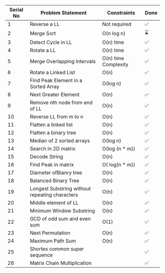 | Serial No | Problem Statement | Constraints   | Done |
|-----------|-------------------|---------------|------|
|1|Reverse a LL| Not required|✅|
|2| Merge Sort| O(n log n)|⌛|
|3|Detect Cycle in LL|O(n) time|✅|
|4|Rotate a LL|O(n) time |✅|
|5|Merge Overlapping Intervals |O(n) time Complexity|✅|
|6|Rotate a Linked List| O(n) |✅|
|7|Find Peak Element in a Sorted Array |O(log n)|✅|
|8|Next Greater Element| O(n)|✅|
|9|Remove nth node from end of LL|O(n)|✅|
|10|Reverse LL from m to n |O(n)|✅|
|11|Flatten a linked list|O(n)|✅|
|12|Flatten a binary tree|O(n)|✅|
|13|Median of 2 sorted arrays|O(log n)|✅| 
|14|Search in 2D matrix|O(log (n * m))|✅|
|15|Decode String|O(n)|✅|
|16|Find Peak in matrix|O( log(n * m))|✅|
|17|Diameter ofBianry tree|O(n)|✅|
|18|Balanced Binary Tree|O(n)|✅|
|19|Longest Substring without repeating characters|O(n)|✅|
|20|Middle element of LL|O(n)|✅|
|21|Minimum Window Substring|O(n)|✅|
|22|GCD of odd sum and even sum|O(1)|✅|
|23|Next Permutation|O(n)|✅|
|24|Maximum Path Sum |O(n)|✅|
|25|Shortes common super sequence||✅|
|26|Matrix Chain Multiplication| |✅|
